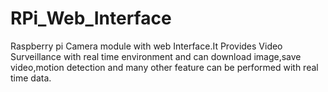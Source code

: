 # RPi_Web_Interface
Raspberry pi Camera module with web Interface.It Provides Video Surveillance with real time environment and can download image,save video,motion detection and many other feature can be performed with real time data.
